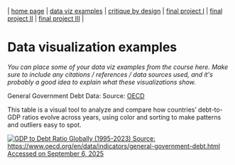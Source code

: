 | [home page](https://cmustudent.github.io/tswd-portfolio-templates/) | [data viz examples](dataviz-examples) | [critique by design](critique-by-design) | [final project I](final-project-part-one) | [final project II](final-project-part-two) | [final project III](final-project-part-three) |

# Data visualization examples
_You can place some of your data viz examples from the course here.  Make sure to include any citations / references / data sources used, and it's probably a good idea to explain what these visualizations show._

General Government Debt Data:
Source: [OECD](https://www.oecd.org/en/data/indicators/general-government-debt.html)

This table is a visual tool to analyze and compare how countries’ debt-to-GDP ratios evolve across years, using color and sorting to make patterns and outliers easy to spot.
<div class='tableauPlaceholder' id='viz1757266070856' style='position: relative'><noscript><a href='#'><img alt='GDP to Debt Ratio Globally (1995-2023) Source: https:&#47;&#47;www.oecd.org&#47;en&#47;data&#47;indicators&#47;general-government-debt.html Accessed on September 6, 2025 ' src='https:&#47;&#47;public.tableau.com&#47;static&#47;images&#47;GD&#47;GDPtoDebtRatioGlobally1995-2023&#47;GDPtoDebtRatioGlobally1995-2023&#47;1_rss.png' style='border: none' /></a></noscript><object class='tableauViz'  style='display:none;'><param name='host_url' value='https%3A%2F%2Fpublic.tableau.com%2F' /> <param name='embed_code_version' value='3' /> <param name='site_root' value='' /><param name='name' value='GDPtoDebtRatioGlobally1995-2023&#47;GDPtoDebtRatioGlobally1995-2023' /><param name='tabs' value='no' /><param name='toolbar' value='yes' /><param name='static_image' value='https:&#47;&#47;public.tableau.com&#47;static&#47;images&#47;GD&#47;GDPtoDebtRatioGlobally1995-2023&#47;GDPtoDebtRatioGlobally1995-2023&#47;1.png' /> <param name='animate_transition' value='yes' /><param name='display_static_image' value='yes' /><param name='display_spinner' value='yes' /><param name='display_overlay' value='yes' /><param name='display_count' value='yes' /><param name='language' value='en-US' /><param name='filter' value='publish=yes' /></object></div>                <script type='text/javascript'>                    var divElement = document.getElementById('viz1757266070856');                    var vizElement = divElement.getElementsByTagName('object')[0];                    vizElement.style.width='100%';vizElement.style.height=(divElement.offsetWidth*0.75)+'px';                    var scriptElement = document.createElement('script');                    scriptElement.src = 'https://public.tableau.com/javascripts/api/viz_v1.js';                    vizElement.parentNode.insertBefore(scriptElement, vizElement);                </script>

